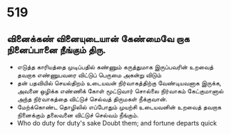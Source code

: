 # 519
## வினைக்கண் வினையுடையான் கேண்மைவே றாக நினைப்பானை நீங்கும் திரு.
- எடுத்த காரியத்தை முடிப்பதில் கண்ணும் கருத்துமாக இருப்பவரின் உறவைத் தவறாக எண்ணுபவரை விட்டுப் பெருமை அகன்று விடும்
- தன் பதவியில் செயல்திறம் உடையவன் நிர்வாகத்திற்கு வேண்டியவனாக இருக்க, அவனை ஒழிக்க எண்ணிக் கோள் மூட்டுவார் சொல்லை நிர்வாகம் கேட்குமானால் அந்த நிர்வாகத்தை விட்டுச் செல்வத் திருமகள் நீக்குவான்.
- மேற்க்கொண்ட தொழிலில் எப்போதும் முயற்சி உடையவனின் உறவைத் தவறாக நினைக்கும் தலைவனை விட்டுச் செல்வம் நீங்கும்.
- Who do duty for duty's sake Doubt them; and fortune departs quick
